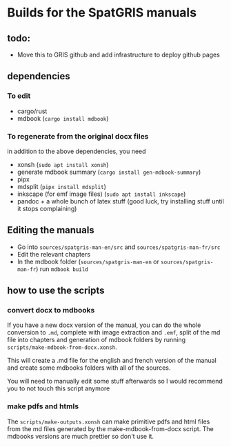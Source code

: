 # Builds for the SpatGRIS manuals



## todo:
- Move this to GRIS github and add infrastructure to deploy github pages

## dependencies
### To edit
- cargo/rust
- mdbook (`cargo install mdbook`)

### To regenerate from the original docx files

in addition to the above dependencies, you need

- xonsh (`sudo apt install xonsh`)
- generate mdbook summary (`cargo install gen-mdbook-summary`)
- pipx
- mdsplit (`pipx install mdsplit`)
- inkscape (for emf image files) (`sudo apt install inkscape`)
- pandoc + a whole bunch of latex stuff (good luck, try installing stuff until it stops complaining)

## Editing the manuals

- Go into `sources/spatgris-man-en/src` and `sources/spatgris-man-fr/src`
- Edit the relevant chapters
- In the mdbook folder (`sources/spatgris-man-en` or `sources/spatgris-man-fr`) run `mdbook build`

## how to use the scripts
### convert docx to mdbooks

If you have a new docx version of the manual, you can do the whole conversion to `.md`, complete with image extraction and `.emf`, split of the md file into chapters and generation of mdbook folders by running `scripts/make-mdbook-from-docx.xonsh`.

This will create a .md file for the english and french version of the manual and create some mdbooks folders with all of the sources.

You will need to manually edit some stuff afterwards so I would recommend you to not touch this script anymore

### make pdfs and htmls

The `scripts/make-outputs.xonsh` can make primitive pdfs and html files from the md files generated by the make-mdbook-from-docx script. The mdbooks versions are much prettier so don't use it.
